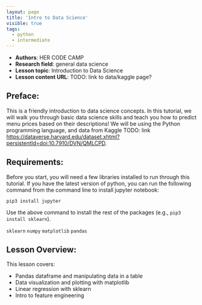 ```yaml
---
layout: page
title: 'Intro to Data Science'
visible: true
tags:
  - python
  - intermediate 
---
```


 - **Authors**: HER CODE CAMP
 - **Research field**: general data science
 - **Lesson topic**: Introduction to Data Science 
 - **Lesson content URL**: TODO: link to data/kaggle page? 

## Preface: ##

This is a friendly introduction to data science concepts. In this tutorial, we will walk you through basic data science skills and teach you how to predict menu prices based on their descriptions! We will be using the Python programming language, and data from Kaggle TODO: link https://dataverse.harvard.edu/dataset.xhtml?persistentId=doi:10.7910/DVN/QMLCPD.

## Requirements: ## 
Before you start, you will need a few libraries installed to run through this tutorial. If you have the latest version of python, you can run the following command from the command line to install jupyter notebook:

  `pip3 install jupyter`

Use the above command to install the rest of the packages (e.g., `pip3 install sklearn`). 

  `sklearn`
  `numpy`
  `matplotlib`
  `pandas`

## Lesson Overview: ##

This lesson covers:

* Pandas dataframe and manipulating data in a table 
* Data visualization and plotting with matplotlib
* Linear regression with sklearn
* Intro to feature engineering

